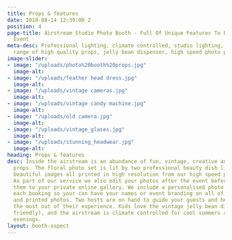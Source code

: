 ```yaml
---
title: Props & features
date: 2018-08-14 12:39:00 Z
position: 4
page-title: Airstream Studio Photo Booth - Full Of Unique Features To Enhance Your
  Event
meta-desc: Professional lighting, climate controlled, studio lighting, an enormous
  range of high quality props, jelly bean dispenser, high speed photo printing.
image-slider:
- image: "/uploads/photo%20booth%20props.jpg"
  image-alt: 
- image: "/uploads/feather head dress.jpg"
  image-alt: 
- image: "/uploads/vintage cameras.jpg"
  image-alt: 
- image: "/uploads/vintage candy machine.jpg"
  image-alt: 
- image: "/uploads/old camera.jpg"
  image-alt: 
- image: "/uploads/vintage_glases.jpg"
  image-alt: 
- image: "/uploads/stunning_headwear.jpg"
  image-alt: 
heading: Props & features
desc: Inside the airstream is an abundance of fun, vintage, creative and entertaining
  props. The floral photo set is lit by two professional beauty dish lights that produce
  beautiful images all printed in high resolution from our high speed photo printer.
  As part of our service we also edit your photos after the event before uploading
  them to your private online gallery. We include a personalised photo template with
  each booking so your can have your names or event branding on all of your digital
  and printed photos. Two hosts are on hand to guide your guests and help them get
  the most out of their experience. Kids love the vintage jelly bean dispenser (vegetarian
  friendly), and the airstream is climate controlled for cool summers and warm winter
  evenings.
layout: booth-aspect
---
```


